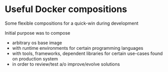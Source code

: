 # Useful Docker compositions

Some flexible compositions for a quick-win during development

Initial purpose was to compose 

* arbitrary os base image 
* with runtime environments for certain programming languages 
* with tools, frameworks, dependent libraries for certain use-cases found on production system
* in order to review/test a/o improve/evolve solutions
